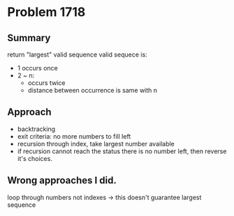 # Problem 1718
## Summary
return "largest" valid sequence
valid sequece is:
- 1 occurs once 
- 2 ~ n: 
  - occurs twice
  - distance between occurrence is same with n

## Approach
- backtracking
- exit criteria: no more numbers to fill left
- recursion through index, take largest number available
- if recursion cannot reach the status there is no number left, then reverse it's choices.

## Wrong approaches I did.
loop through numbers not indexes -> this doesn't guarantee largest sequence
